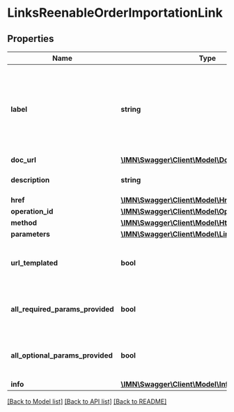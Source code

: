 # LinksReenableOrderImportationLink

## Properties
Name | Type | Description | Notes
------------ | ------------- | ------------- | -------------
**label** | **string** | The label corresponding to the link. This label is automatically translated based on the Accept-Language http header. | [optional] 
**doc_url** | [**\IMN\Swagger\Client\Model\DocUrl**](DocUrl.md) |  | [optional] 
**description** | **string** | The description of the link | [optional] 
**href** | [**\IMN\Swagger\Client\Model\Href**](Href.md) |  | 
**operation_id** | [**\IMN\Swagger\Client\Model\OperationId**](OperationId.md) |  | [optional] 
**method** | [**\IMN\Swagger\Client\Model\HttpMethod**](HttpMethod.md) |  | [optional] 
**parameters** | [**\IMN\Swagger\Client\Model\LinkParameter3Types**](LinkParameter3Types.md) |  | [optional] 
**url_templated** | **bool** | indicates whether the href is templated or not | [optional] 
**all_required_params_provided** | **bool** | indicates whether all required params have been provided | [optional] 
**all_optional_params_provided** | **bool** | indicates whether all optionals params have been provided | [optional] 
**info** | [**\IMN\Swagger\Client\Model\InfoSummaries**](InfoSummaries.md) |  | [optional] 

[[Back to Model list]](../README.md#documentation-for-models) [[Back to API list]](../README.md#documentation-for-api-endpoints) [[Back to README]](../README.md)


